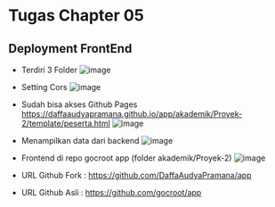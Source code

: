 # Tugas Chapter 05
## Deployment FrontEnd
- Terdiri 3 Folder 
![image](https://github.com/bukped/ws/assets/93989651/8f95c8b2-c02d-4d56-a22e-a72fe3ad35eb)

- Setting Cors
![image](https://github.com/bukped/ws/assets/93989651/6bdeb6bc-0439-4a82-988c-9c7a2b4c0613)

- Sudah bisa akses Github Pages
https://daffaaudyapramana.github.io/app/akademik/Proyek-2/template/peserta.html
![image](https://github.com/bukped/ws/assets/93989651/d602ac7a-03f3-4583-aede-9fe2dab33bdb)

- Menampilkan data dari backend
![image](https://github.com/bukped/ws/assets/93989651/96ec2f28-2670-4149-a605-fb1ac5081e73)

- Frontend di repo gocroot app (folder akademik/Proyek-2)
![image](https://github.com/bukped/ws/assets/93989651/127ccc37-452f-4186-9997-ee4873b0e8db)

- URL Github Fork : https://github.com/DaffaAudyaPramana/app
- URL Github Asli : https://github.com/gocroot/app